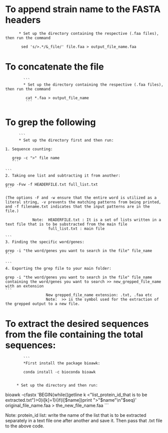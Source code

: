 
 # To append strain name to the FASTA headers
          
         
          * Set up the directory containing the respective (.faa files), then run the command
           
           sed 's/>.*/&_file/' file.faa > output_file_name.faa
           


 # To concatenate the file
       
            ```
            * Set up the directory containing the respective (.faa files), then run the command
                
             cat *.faa > output_file_name
             ```

     
 # To grep the following
     
          ```
          * Set up the directory first and then run:
          
    1. Sequence counting: 
    
       grep -c ">" file name
       ```
    
    ```
    2. Taking one list and subtracting it from another:
    
    grep -Fvw -f HEADERFILE.txt full_list.txt 
    ```
    
    (The options -F and -w ensure that the entire word is utilized as a literal string, -v prevents the matching patterns from being printed, and -f filename.txt indicates that the input patterns are in the file.)
     
                Note:  HEADERFILE.txt : It is a set of lists written in a text file that is to be substracted from the main file
                       full_list.txt : main file
                                            
    ```
    3. Finding the specific word/genes: 
    
    grep -i "the word/genes you want to search in the file" file_name 
    ```
    
    ```
    4. Exporting the grep file to your main folder: 
    
    grep -i "the word/genes you want to search in the file" file_name containing the word/genes you want to search >> new_grepped_file_name with an extension
    ```              
                      New grepped_file_name extension: .txt, .faa etc
                      Note:  >> is the symbol used for the extraction of the grepped output to a new file.
                      


   
   # To extract the desired sequences from the file containing the total sequences:
    
            ```
            *First install the package bioawk:
        
            conda install -c bioconda bioawk
                
                
         * Set up the directory and then run:
         
       
bioawk -cfastx 'BEGIN{while((getline k <"list_protein_id_that is to be extracted.txt")>0)i[k]=1}{if(i[$name])print ">"$name"\n"$seq}' original_file_name.faa > the_new_file_name.faa
            ```

Note: protein_id list: write the name of the list that is to be extracted separately in a text file one after another and save it. Then pass that .txt file to the above code.
